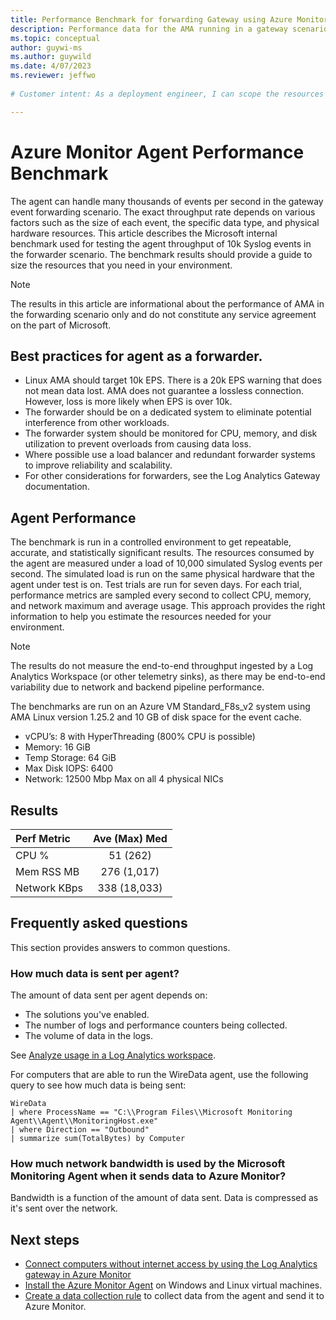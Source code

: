 ```yaml
---
title: Performance Benchmark for forwarding Gateway using Azure Monitor Agent 
description: Performance data for the AMA running in a gateway scenario
ms.topic: conceptual
author: guywi-ms
ms.author: guywild
ms.date: 4/07/2023
ms.reviewer: jeffwo
 
# Customer intent: As a deployment engineer, I can scope the resources required to scale my gateway data colletors the use the Azure Monitor Agent. 

---
```

# Azure Monitor Agent Performance Benchmark

The agent can handle many thousands of events per second in the gateway event forwarding scenario. The exact throughput rate depends on various factors such as the size of each event, the specific data type, and physical hardware resources. This article describes the Microsoft internal benchmark used for testing the agent throughput of 10k Syslog events in the forwarder scenario. The benchmark results should provide a guide to size the resources that you need in your environment.

> [!NOTE]
> The results in this article are informational about the performance of AMA in the forwarding scenario only and do not constitute any service agreement on the part of Microsoft.   

## Best practices for agent as a forwarder. 

- Linux AMA should target 10k EPS. There is a 20k EPS warning that does not mean data lost. AMA does not guarantee a lossless connection. However, loss is more likely when EPS is over 10k.
- The forwarder should be on a dedicated system to eliminate potential interference from other workloads. 
- The forwarder system should be monitored for CPU, memory, and disk utilization to prevent overloads from causing data loss. 
- Where possible use a load balancer and redundant forwarder systems to improve reliability and scalability. 
- For other considerations for forwarders, see the Log Analytics Gateway documentation. 

## Agent Performance 

The benchmark is run in a controlled environment to get repeatable, accurate, and statistically significant results. The resources consumed by the agent are measured under a load of 10,000 simulated Syslog events per second. The simulated load is run on the same physical hardware that the agent under test is on. Test trials are run for seven days. For each trial, performance metrics are sampled every second to collect CPU, memory, and network maximum and average usage. This approach provides the right information to help you estimate the resources needed for your environment. 

> [!NOTE]
> The results do not measure the end-to-end throughput ingested by a Log Analytics Workspace (or other telemetry sinks), as there may be end-to-end variability due to network and backend pipeline performance.   

The benchmarks are run on an Azure VM Standard_F8s_v2 system using AMA Linux version 1.25.2 and 10 GB of disk space for the event cache. 

- vCPU’s:	8 with HyperThreading (800% CPU is possible) 
- Memory: 	16 GiB 
- Temp Storage:	64 GiB 
- Max Disk IOPS:	6400 
- Network:	12500 Mbp Max on all 4 physical NICs 



## Results 

| Perf Metric | Ave (Max) Med |
|:---|:---:|
| CPU %           | 51 (262)     |
| Mem RSS MB      | 276 (1,017)  |
| Network KBps    | 338 (18,033) |


## Frequently asked questions

This section provides answers to common questions.

### How much data is sent per agent?

The amount of data sent per agent depends on:      

* The solutions you've enabled.
* The number of logs and performance counters being collected.
* The volume of data in the logs.

See [Analyze usage in a Log Analytics workspace](../logs/analyze-usage.md).

For computers that are able to run the WireData agent, use the following query to see how much data is being sent:

```kusto
WireData
| where ProcessName == "C:\\Program Files\\Microsoft Monitoring Agent\\Agent\\MonitoringHost.exe"
| where Direction == "Outbound"
| summarize sum(TotalBytes) by Computer 
```

### How much network bandwidth is used by the Microsoft Monitoring Agent when it sends data to Azure Monitor?

Bandwidth is a function of the amount of data sent. Data is compressed as it's sent over the network.

## Next steps

- [Connect computers without internet access by using the Log Analytics gateway in Azure Monitor](gateway.md)
- [Install the Azure Monitor Agent](azure-monitor-agent-manage.md) on Windows and Linux virtual machines.
- [Create a data collection rule](azure-monitor-agent-data-collection.md) to collect data from the agent and send it to Azure Monitor.
